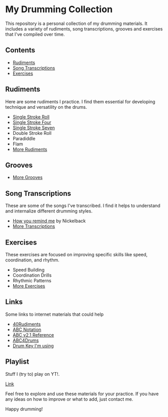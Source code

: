 # My Drumming Collection

This repository is a personal collection of my drumming materials. It includes a variety of rudiments, song transcriptions, grooves and exercises that I've compiled over time.

## Contents

- [Rudiments](#rudiments)
- [Song Transcriptions](#song-transcriptions)
- [Exercises](#exercises)

## Rudiments

Here are some rudiments I practice. I find them essential for developing technique and versatility on the drums.

- [Single Stroke Roll](./ABCPlayer.html?uri=Rudiments/Single%20Stroke/Single%20Stroke%20Roll.abc)
- [Single Stroke Four](Rudiments/Single%20Stroke/Single%20Stroke%20Four.abc)
- [Single Stroke Seven](Rudiments/Single%20Stroke/Single%20Stroke%20Seven.abc)
- Double Stroke Roll
- Paradiddle
- Flam
- [More Rudiments](Rudiments/)

## Grooves

- [More Grooves](Grooves/)

## Song Transcriptions

These are some of the songs I've transcribed. I find it helps to understand and internalize different drumming styles.

- [How you remind me](Transcriptions/Nickelback%20-%20How%20you%20remind%20me.abc) by Nickelback
- [More Transcriptions](Transcriptions/)

## Exercises

These exercises are focused on improving specific skills like speed, coordination, and rhythm.

- Speed Building
- Coordination Drills
- Rhythmic Patterns
- [More Exercises](Exercises/)

## Links

Some links to internet materials that could help
- [40Rudiments](https://www.40drumrudiments.com)
- [ABC Notation](https://abcnotation.com)
- [ABC v2.1 Reference](https://abcnotation.com/wiki/abc:standard:v2.1)
- [ABC4Drums](https://montulli.blogspot.com/2015/07/a-drummers-guide-to-using-abc-notation.html)
- [Drum Key I'm using](https://www.onlinedrummer.com/pages/drum-key)

## Playlist

Stuff I (try to) play on YT!.

[Link](https://www.youtube.com/playlist?list=PLU7058Ee3VguMrAjUG_eNa5G-PG-kBnM7)

Feel free to explore and use these materials for your practice. 
If you have any ideas on how to improve or what to add, just contact me.

Happy drumming!
